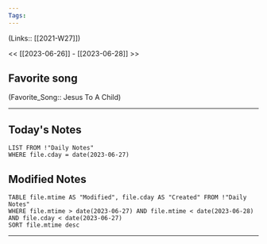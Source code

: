 ```yaml
---
Tags:
---
```

(Links:: [[2021-W27]])

<< [[2023-06-26]] - [[2023-06-28]] >>
## Favorite song
(Favorite_Song:: Jesus To A Child)

___
## Today's Notes
```dataview
LIST FROM !"Daily Notes"
WHERE file.cday = date(2023-06-27)
```
## Modified Notes
```dataview
TABLE file.mtime AS "Modified", file.cday AS "Created" FROM !"Daily Notes" 
WHERE file.mtime > date(2023-06-27) AND file.mtime < date(2023-06-28) AND file.cday < date(2023-06-27)
SORT file.mtime desc
```
___
